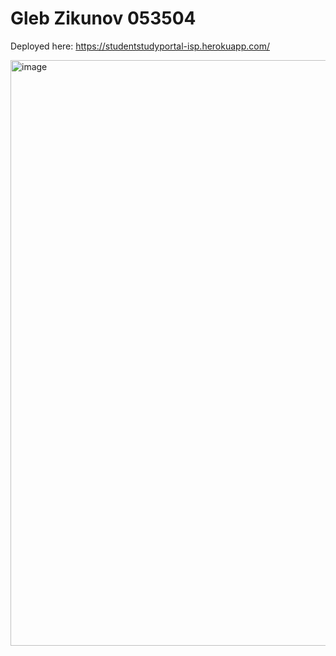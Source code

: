 # Gleb Zikunov 053504

Deployed here: https://studentstudyportal-isp.herokuapp.com/

<img width="937" alt="image" src="https://user-images.githubusercontent.com/79657936/172360772-15b98d17-7a4c-4086-aa94-af5248a48a38.png">
